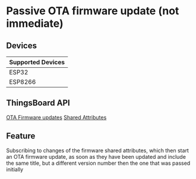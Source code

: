 # Passive OTA firmware update (not immediate)

## Devices
| Supported Devices |
|-------------------|
|  ESP32            |
|  ESP8266          |

## ThingsBoard API
[OTA Firmware updates](https://thingsboard.io/docs/user-guide/ota-updates/)
[Shared Attributes](https://thingsboard.io/docs/user-guide/attributes/#shared-attributes)

## Feature
Subscribing to changes of the firmware shared attributes, which then start an OTA firmware update,
as soon as they have been updated and include the same title,
but a different version number then the one that was passed initially
